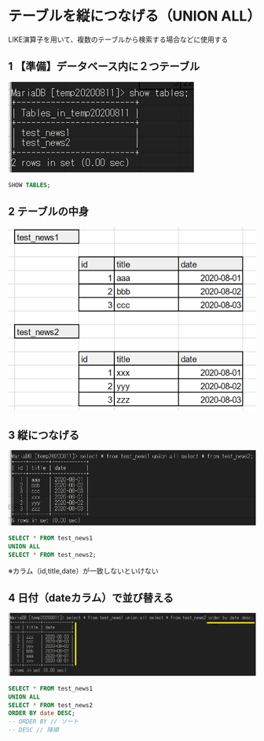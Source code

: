 # テーブルを縦につなげる（UNION ALL）

LIKE演算子を用いて、複数のテーブルから検索する場合などに使用する


## 1 【準備】データベース内に２つテーブル

![2](images/unionall2.png)

```SQL
SHOW TABLES;
```

## 2 テーブルの中身

![1](images/unionall1.png)


## 3 縦につなげる
![3](images/unionall3.png)

```SQL
SELECT * FROM test_news1
UNION ALL
SELECT * FROM test_news2;
```

※カラム（id,title,date）が一致しないといけない


## 4 日付（dateカラム）で並び替える
![4](images/unionall4.png)

```SQL
SELECT * FROM test_news1
UNION ALL
SELECT * FROM test_news2
ORDER BY date DESC;
-- ORDER BY // ソート
-- DESC // 降順
```
